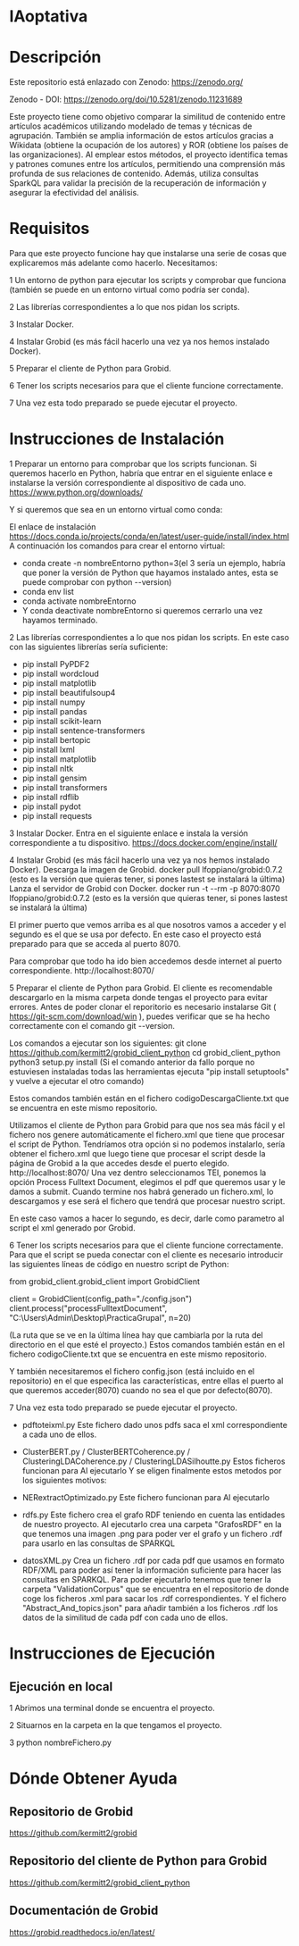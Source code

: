 # IAoptativa

# Descripción

Este repositorio está enlazado con Zenodo:
https://zenodo.org/

Zenodo - DOI: https://zenodo.org/doi/10.5281/zenodo.11231689

Este proyecto tiene como objetivo comparar la similitud de contenido entre artículos académicos utilizando modelado de temas y técnicas de agrupación. También se amplia información de estos artículos gracias a Wikidata (obtiene la ocupación de los autores) y ROR (obtiene los países de las organizaciones). 
Al emplear estos métodos, el proyecto identifica temas y patrones comunes entre los artículos, permitiendo una comprensión más profunda de sus relaciones de contenido. 
Además, utiliza consultas SparkQL para validar la precisión de la recuperación de información y asegurar la efectividad del análisis.




# Requisitos

Para que este proyecto funcione hay que instalarse una serie de cosas que explicaremos más adelante como hacerlo.
Necesitamos:

1 Un entorno de python para ejecutar los scripts y comprobar que funciona (también se puede en un entorno virtual como podría ser conda).

2 Las librerías correspondientes a lo que nos pidan los scripts.

3 Instalar Docker.

4 Instalar Grobid (es más fácil hacerlo una vez ya nos hemos instalado Docker).

5 Preparar el cliente de Python para Grobid.

6 Tener los scripts necesarios para que el cliente funcione correctamente.

7 Una vez esta todo preparado se puede ejecutar el proyecto.


# Instrucciones de Instalación

1 Preparar un entorno para comprobar que los scripts funcionan.
Si queremos hacerlo en Python, habría que entrar en el siguiente enlace e instalarse la versión correspondiente al dispositivo de cada uno.
https://www.python.org/downloads/

Y si queremos que sea en un entorno virtual como conda:

El enlace de instalación
https://docs.conda.io/projects/conda/en/latest/user-guide/install/index.html
A continuación los comandos para crear el entorno virtual:
- conda create -n nombreEntorno python=3(el 3 sería un ejemplo, habría que poner la versión de Python que hayamos instalado antes, esta se puede comprobar con python --version)
- conda env list
- conda activate nombreEntorno
- Y conda deactivate nombreEntorno si queremos cerrarlo una vez hayamos terminado.

2 Las librerías correspondientes a lo que nos pidan los scripts.
En este caso con las siguientes librerías sería suficiente:
- pip install PyPDF2
- pip install wordcloud
- pip install matplotlib
- pip install beautifulsoup4
- pip install numpy
- pip install pandas
- pip install scikit-learn
- pip install sentence-transformers
- pip install bertopic
- pip install lxml
- pip install matplotlib
- pip install nltk
- pip install gensim
- pip install transformers
- pip install rdflib
- pip install pydot
- pip install requests

3 Instalar Docker.
Entra en el siguiente enlace e instala la versión correspondiente a tu dispositivo.
https://docs.docker.com/engine/install/

4 Instalar Grobid (es más fácil hacerlo una vez ya nos hemos instalado Docker).
Descarga la imagen de Grobid.
docker pull lfoppiano/grobid:0.7.2 (esto es la versión que quieras tener, si pones lastest se instalará la última)
Lanza el servidor de Grobid con Docker.
docker run -t --rm -p 8070:8070 lfoppiano/grobid:0.7.2 (esto es la versión que quieras tener, si pones lastest se instalará la última)

El primer puerto que vemos arriba es al que nosotros vamos a acceder y el segundo es el que se usa por defecto. 
En este caso el proyecto está preparado para que se acceda al puerto 8070.

Para comprobar que todo ha ido bien accedemos desde internet al puerto correspondiente.
http://localhost:8070/

5 Preparar el cliente de Python para Grobid.
El cliente es recomendable descargarlo en la misma carpeta donde tengas el proyecto para evitar errores.
Antes de poder clonar el reporitorio es  necesario instalarse Git ( https://git-scm.com/download/win ), puedes verificar que se ha hecho correctamente con el comando git --version.

Los comandos a ejecutar son los siguientes:
git clone https://github.com/kermitt2/grobid_client_python
cd grobid_client_python
python3 setup.py install
(Si el comando anterior da fallo porque no estuviesen instaladas todas las herramientas ejecuta "pip install setuptools" y vuelve a ejecutar el otro comando)

Estos comandos también están en el fichero codigoDescargaCliente.txt que se encuentra en este mismo repositorio.

Utilizamos el cliente de Python para Grobid para que nos sea más fácil y el fichero nos genere automáticamente el fichero.xml que tiene que procesar el script de Python.
Tendríamos otra opción si no podemos instalarlo, sería obtener el fichero.xml que luego tiene que procesar el script desde la página de Grobid a la que accedes desde el puerto elegido.
http://localhost:8070/
Una vez dentro seleccionamos TEI, ponemos la opción Process Fulltext Document, elegimos el pdf que queremos usar y le damos a submit.
Cuando termine nos habrá generado un fichero.xml, lo descargamos y ese será el fichero que tendrá que procesar nuestro script.

En este caso vamos a hacer lo segundo, es decir, darle como parametro al script el xml generado por Grobid.

6 Tener los scripts necesarios para que el cliente funcione correctamente.
Para que el script se pueda conectar con el cliente es necesario introducir las siguientes líneas de código en nuestro script de Python:

from grobid_client.grobid_client import GrobidClient

client = GrobidClient(config_path="./config.json")
client.process("processFulltextDocument", "C:\\Users\\Admin\\Desktop\\PracticaGrupal", n=20)


(La ruta que se ve en la última línea hay que cambiarla por la ruta del directorio en el que esté el proyecto.)
Estos comandos también están en el fichero codigoCliente.txt que se encuentra en este mismo repositorio.

Y también necesitaremos el fichero config.json (está incluido en el repositorio) en el que especifica las características, entre ellas el puerto al que queremos acceder(8070) cuando no sea el que por defecto(8070).

7 Una vez esta todo preparado se puede ejecutar el proyecto.

- pdftoteixml.py
Este fichero dado unos pdfs saca el xml correspondiente a cada uno de ellos.

- ClusterBERT.py / ClusterBERTCoherence.py / ClusteringLDACoherence.py / ClusteringLDASilhoutte.py
Estos ficheros funcionan para
Al ejecutarlo 
Y se eligen finalmente estos metodos por los siguientes motivos:

- NERextractOptimizado.py
Este fichero funcionan para
Al ejecutarlo 

- rdfs.py
Este fichero crea el grafo RDF teniendo en cuenta las entidades de nuestro proyecto.
Al ejecutarlo crea una carpeta "GrafosRDF" en la que tenemos una imagen .png para poder ver el grafo y un fichero .rdf para usarlo en las consultas de SPARKQL

- datosXML.py
Crea un fichero .rdf por cada pdf que usamos en formato RDF/XML para poder así tener la información suficiente para hacer las consultas en SPARKQL.
Para poder ejecutarlo tenemos que tener la carpeta "ValidationCorpus" que se encuentra en el repositorio de donde coge los ficheros .xml para sacar los .rdf correspondientes.
Y el fichero "Abstract_And_topics.json" para añadir también a los ficheros .rdf los datos de la similitud de cada pdf con cada uno de ellos.

# Instrucciones de Ejecución

## Ejecución en local
1 Abrimos una terminal donde se encuentra el proyecto.

2 Situarnos en la carpeta en la que tengamos el proyecto.

3 python nombreFichero.py 

# Dónde Obtener Ayuda


## Repositorio de Grobid
https://github.com/kermitt2/grobid

## Repositorio del cliente de Python para Grobid
https://github.com/kermitt2/grobid_client_python

## Documentación de Grobid
https://grobid.readthedocs.io/en/latest/
